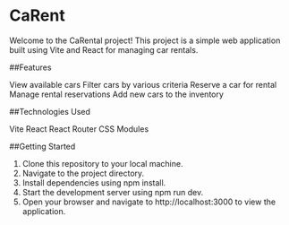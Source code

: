 # CaRent

Welcome to the CaRental project! This project is a simple web application built using Vite and React for managing car rentals.

##Features

View available cars
Filter cars by various criteria
Reserve a car for rental
Manage rental reservations
Add new cars to the inventory

##Technologies Used

Vite
React
React Router
CSS Modules

##Getting Started

1. Clone this repository to your local machine.
2. Navigate to the project directory.
3. Install dependencies using npm install.
4. Start the development server using npm run dev.
5. Open your browser and navigate to http://localhost:3000 to view the application.
